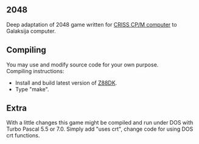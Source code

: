 ## 2048

Deep adaptation of 2048 game written for [CRISS CP/M computer](http://criss.radio.ru) to Galaksija computer.

## Compiling

You may use and modify source code for your own purpose.  
Compiling instructions:
* Install and build latest version of [Z88DK](https://github.com/z88dk/z88dk/releases).
* Type "make". 

## Extra

With a little changes this game might be compiled and run under DOS with Turbo Pascal 5.5 or 7.0. 
Simply add "uses crt", change code for using DOS crt functions. 
